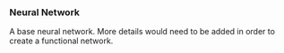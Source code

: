 ### Neural Network
A base neural network. More details would need to be added in order to create a functional network.
